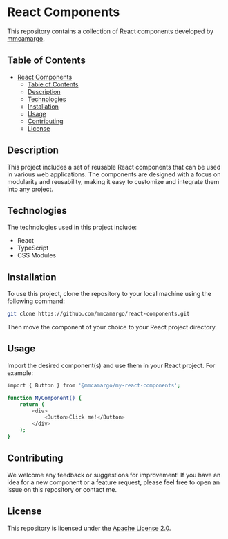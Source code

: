 # React Components

This repository contains a collection of React components developed by [mmcamargo](https://github.com/mmcamargo).

## Table of Contents

-   [React Components](#react-components)
    -   [Table of Contents](#table-of-contents)
    -   [Description](#description)
    -   [Technologies](#technologies)
    -   [Installation](#installation)
    -   [Usage](#usage)
    -   [Contributing](#contributing)
    -   [License](#license)

## Description

This project includes a set of reusable React components that can be used in various web applications. The components are designed with a focus on modularity and reusability, making it easy to customize and integrate them into any project.

## Technologies

The technologies used in this project include:

-   React
-   TypeScript
-   CSS Modules

## Installation

To use this project, clone the repository to your local machine using the following command:

```bash
git clone https://github.com/mmcamargo/react-components.git
```

Then move the component of your choice to your React project directory.

## Usage

Import the desired component(s) and use them in your React project. For example:

```bash
import { Button } from '@mmcamargo/my-react-components';

function MyComponent() {
    return (
        <div>
            <Button>Click me!</Button>
        </div>
    );
}
```

## Contributing

We welcome any feedback or suggestions for improvement! If you have an idea for a new component or a feature request, please feel free to open an issue on this repository or contact me.

## License

This repository is licensed under the [Apache License 2.0](https://opensource.org/licenses/Apache-2.0).
